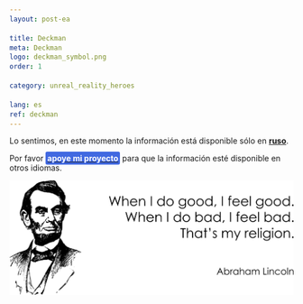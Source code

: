 ```yaml
---
layout: post-ea

title: Deckman
meta: Deckman
logo: deckman_symbol.png
order: 1

category: unreal_reality_heroes

lang: es
ref: deckman
---
```


Lo sentimos, en este momento la información está disponible sólo en **<a href="https://lincolnvirus.com/projects/ru/comics/unreal_reality/heroes/deckman.html" target="_blank">ruso</a>**.

Por favor **<a href="https://www.paypal.com/cgi-bin/webscr?cmd=_s-xclick&hosted_button_id=T3KLFW2TE8SJC&source=url" target="_blank"><span style="background-color:#4169E1; color:white; padding:3px; border-radius: 3px">apoye&nbsp;mi&nbsp;proyecto</span></a>** para que la información esté disponible en otros idiomas.

<a data-fancybox="gallery" href="/img/programming/Lincoln.png"><img src="/img/programming/Lincoln.png" alt=""></a>
